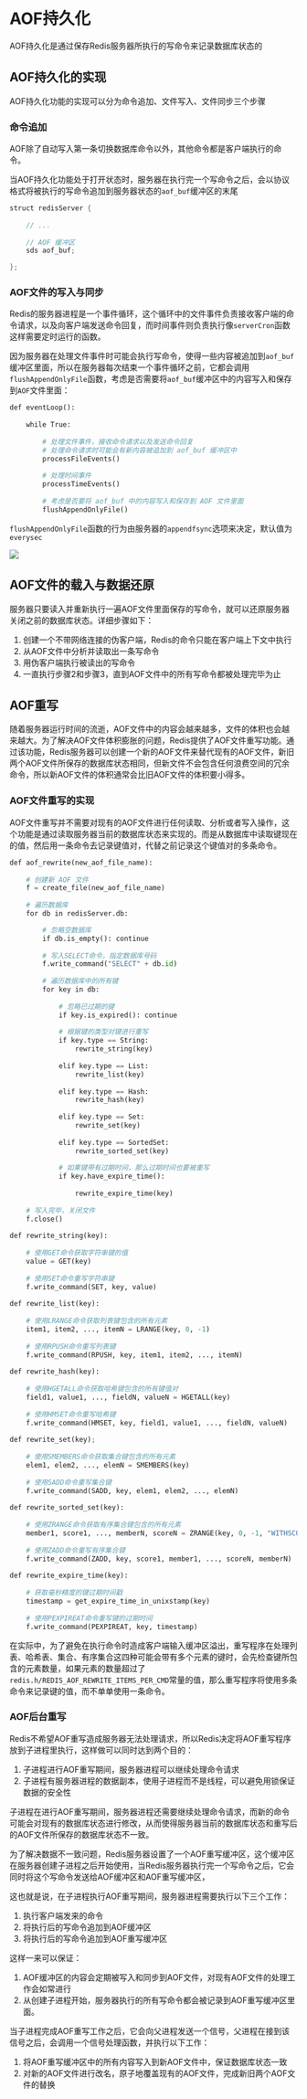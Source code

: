 # AOF持久化
AOF持久化是通过保存Redis服务器所执行的写命令来记录数据库状态的

## AOF持久化的实现
AOF持久化功能的实现可以分为命令追加、文件写入、文件同步三个步骤

### 命令追加
AOF除了自动写入第一条切换数据库命令以外，其他命令都是客户端执行的命令。

当AOF持久化功能处于打开状态时，服务器在执行完一个写命令之后，会以协议格式将被执行的写命令追加到服务器状态的`aof_buf`缓冲区的末尾

```c
struct redisServer {  
  
    // ...  
  
    // AOF 缓冲区  
    sds aof_buf;  

};
```

### AOF文件的写入与同步
Redis的服务器进程是一个事件循环，这个循环中的文件事件负责接收客户端的命令请求，以及向客户端发送命令回复，而时间事件则负责执行像`serverCron`函数这样需要定时运行的函数。

因为服务器在处理文件事件时可能会执行写命令，使得一些内容被追加到`aof_buf`缓冲区里面，所以在服务器每次结束一个事件循环之前，它都会调用`flushAppendOnlyFile`函数，考虑是否需要将`aof_buf`缓冲区中的内容写入和保存到`AOF`文件里面：

```python
def eventLoop():  
  
    while True:  
  
        # 处理文件事件，接收命令请求以及发送命令回复  
        # 处理命令请求时可能会有新内容被追加到 aof_buf 缓冲区中  
        processFileEvents()  
  
        # 处理时间事件 
        processTimeEvents()  
  
        # 考虑是否要将 aof_buf 中的内容写入和保存到 AOF 文件里面  
        flushAppendOnlyFile()
```

`flushAppendOnlyFile`函数的行为由服务器的`appendfsync`选项来决定，默认值为`everysec`

![](11.AOF持久化/Pasted%20image%2020220527143942.png)

## AOF文件的载入与数据还原
服务器只要读入并重新执行一遍AOF文件里面保存的写命令，就可以还原服务器关闭之前的数据库状态。详细步骤如下：
1. 创建一个不带网络连接的伪客户端，Redis的命令只能在客户端上下文中执行
2. 从AOF文件中分析并读取出一条写命令
3. 用伪客户端执行被读出的写命令
4. 一直执行步骤2和步骤3，直到AOF文件中的所有写命令都被处理完毕为止

## AOF重写
随着服务器运行时间的流逝，AOF文件中的内容会越来越多，文件的体积也会越来越大。为了解决AOF文件体积膨胀的问题，Redis提供了AOF文件重写功能。通过该功能，Redis服务器可以创建一个新的AOF文件来替代现有的AOF文件，新旧两个AOF文件所保存的数据库状态相同，但新文件不会包含任何浪费空间的冗余命令，所以新AOF文件的体积通常会比旧AOF文件的体积要小得多。

### AOF文件重写的实现
AOF文件重写并不需要对现有的AOF文件进行任何读取、分析或者写入操作，这个功能是通过读取服务器当前的数据库状态来实现的。而是从数据库中读取键现在的值，然后用一条命令去记录键值对，代替之前记录这个键值对的多条命令。

```python
def aof_rewrite(new_aof_file_name):  
  
    # 创建新 AOF 文件  
    f = create_file(new_aof_file_name)  
  
    # 遍历数据库  
    for db in redisServer.db:  

        # 忽略空数据库  
        if db.is_empty(): continue  
  
        # 写入SELECT命令，指定数据库号码  
        f.write_command("SELECT" + db.id)  
  
        # 遍历数据库中的所有键  
        for key in db:  
  
            # 忽略已过期的键  
            if key.is_expired(): continue  
  
            # 根据键的类型对键进行重写  
            if key.type == String:  
                rewrite_string(key)  
                
            elif key.type == List:  
                rewrite_list(key)  
  
            elif key.type == Hash:  
                rewrite_hash(key)  
  
            elif key.type == Set:  
                rewrite_set(key)  
  
            elif key.type == SortedSet:  
                rewrite_sorted_set(key)  
  
            # 如果键带有过期时间，那么过期时间也要被重写  
            if key.have_expire_time():  
  
                rewrite_expire_time(key)  
  
    # 写入完毕，关闭文件  
    f.close()  
  
def rewrite_string(key):  
  
    # 使用GET命令获取字符串键的值  
    value = GET(key)  
  
    # 使用SET命令重写字符串键  
    f.write_command(SET, key, value)  
  
def rewrite_list(key):  
  
    # 使用LRANGE命令获取列表键包含的所有元素  
    item1, item2, ..., itemN = LRANGE(key, 0, -1)  
  
    # 使用RPUSH命令重写列表键  
    f.write_command(RPUSH, key, item1, item2, ..., itemN)  
  
def rewrite_hash(key):  
  
    # 使用HGETALL命令获取哈希键包含的所有键值对  
    field1, value1, ..., fieldN, valueN = HGETALL(key)  
  
    # 使用HMSET命令重写哈希键  
    f.write_command(HMSET, key, field1, value1, ..., fieldN, valueN)  
  
def rewrite_set(key);  
  
    # 使用SMEMBERS命令获取集合键包含的所有元素  
    elem1, elem2, ..., elemN = SMEMBERS(key)  
  
    # 使用SADD命令重写集合键  
    f.write_command(SADD, key, elem1, elem2, ..., elemN)  
  
def rewrite_sorted_set(key):  
  
    # 使用ZRANGE命令获取有序集合键包含的所有元素  
    member1, score1, ..., memberN, scoreN = ZRANGE(key, 0, -1, "WITHSCORES")  
  
    # 使用ZADD命令重写有序集合键  
    f.write_command(ZADD, key, score1, member1, ..., scoreN, memberN)  
  
def rewrite_expire_time(key):  
  
    # 获取毫秒精度的键过期时间戳  
    timestamp = get_expire_time_in_unixstamp(key)  
  
    # 使用PEXPIREAT命令重写键的过期时间  
    f.write_command(PEXPIREAT, key, timestamp)
```

在实际中，为了避免在执行命令时造成客户端输入缓冲区溢出，重写程序在处理列表、哈希表、集合、有序集合这四种可能会带有多个元素的键时，会先检查键所包含的元素数量，如果元素的数量超过了`redis.h/REDIS_AOF_REWRITE_ITEMS_PER_CMD`常量的值，那么重写程序将使用多条命令来记录键的值，而不单单使用一条命令。

### AOF后台重写
Redis不希望AOF重写造成服务器无法处理请求，所以Redis决定将AOF重写程序放到子进程里执行，这样做可以同时达到两个目的：
1. 子进程进行AOF重写期间，服务器进程可以继续处理命令请求
2. 子进程有服务器进程的数据副本，使用子进程而不是线程，可以避免用锁保证数据的安全性

子进程在进行AOF重写期间，服务器进程还需要继续处理命令请求，而新的命令可能会对现有的数据库状态进行修改，从而使得服务器当前的数据库状态和重写后的AOF文件所保存的数据库状态不一致。

为了解决数据不一致问题，Redis服务器设置了一个AOF重写缓冲区，这个缓冲区在服务器创建子进程之后开始使用，当Redis服务器执行完一个写命令之后，它会同时将这个写命令发送给AOF缓冲区和AOF重写缓冲区，

这也就是说，在子进程执行AOF重写期间，服务器进程需要执行以下三个工作：
1. 执行客户端发来的命令
2. 将执行后的写命令追加到AOF缓冲区
3. 将执行后的写命令追加到AOF重写缓冲区

这样一来可以保证：
1. AOF缓冲区的内容会定期被写入和同步到AOF文件，对现有AOF文件的处理工作会如常进行
2. 从创建子进程开始，服务器执行的所有写命令都会被记录到AOF重写缓冲区里面。

当子进程完成AOF重写工作之后，它会向父进程发送一个信号，父进程在接到该信号之后，会调用一个信号处理函数，并执行以下工作：
1. 将AOF重写缓冲区中的所有内容写入到新AOF文件中，保证数据库状态一致
2. 对新的AOF文件进行改名，原子地覆盖现有的AOF文件，完成新旧两个AOF文件的替换

